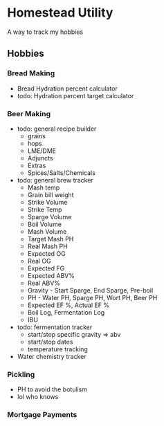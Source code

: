 # Homestead Utility

A way to track my hobbies

## Hobbies

### Bread Making

- Bread Hydration percent calculator
- todo: Hydration percent target calculator

### Beer Making

- todo: general recipe builder
  - grains
  - hops
  - LME/DME
  - Adjuncts
  - Extras
  - Spices/Salts/Chemicals
- todo: general brew tracker
  - Mash temp
  - Grain bill weight
  - Strike Volume
  - Strike Temp
  - Sparge Volume
  - Boil Volume
  - Mash Volume
  - Target Mash PH
  - Real Mash PH
  - Expected OG
  - Real OG
  - Expected FG
  - Expected ABV%
  - Real ABV%
  - Gravity - Start Sparge, End Sparge, Pre-boil
  - PH - Water PH, Sparge PH, Wort PH, Beer PH
  - Expected EF %, Actual EF %
  - Boil Log, Fermentation Log
  - IBU
- todo: fermentation tracker
  - start/stop specific gravity => abv
  - start/stop dates
  - temperature tracking
- Water chemistry tracker

### Pickling

- PH to avoid the botulism
- lol who knows

### Mortgage Payments
